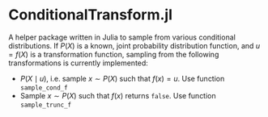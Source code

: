 # ConditionalTransform.jl

A helper package written in Julia to sample from various conditional distributions. If $P(X)$ is a known, joint probability distribution function, and $u = f(X)$ is a transformation function, sampling from the following transformations is currently implemented:

* $P(X \mid u)$, i.e. sample $x \sim P(X)$ such that $f(x) = u$. Use function `sample_cond_f`
* Sample $x \sim P(X)$ such that $f(x)$ returns `false`. Use function `sample_trunc_f`
